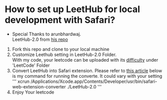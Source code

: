 # How to set up LeetHub for local development with Safari?

- Special Thanks to arunbhardwaj. <br> LeetHub-2.0 from <a href="https://github.com/arunbhardwaj/LeetHub-2.0">his repo</a>
<ol>
  <li>Fork this repo and clone to your local machine</li>
  <li>Customize Leethub setting in LeetHub-2.0 Folder. <br> With my code, your leetcode can be uploaded with its <u>difficulty</u> under 'LeetCode' Folder</li>
  <li>Convert LeetHub into Safari extension. Please refer to <a href="https://developer.apple.com/documentation/safariservices/safari_web_extensions/converting_a_web_extension_for_safari">this article</a>
  below is my command for running the converte. It could vary with your setting <br>
  '''
  xcrun /Applications/Xcode.app/Contents/Developer/usr/bin/safari-web-extension-converter ./LeetHub-2.0
  '''
  </li>
  <li>Enjoy Your leetcode</li>
</ol>

